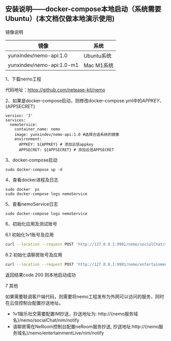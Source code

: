 ## 安装说明——docker-compose本地启动（系统需要Ubuntu）(本文档仅做本地演示使用)
镜像说明

|  镜像 | 系统 |
|  ----  | ----  |
|  yunxindev/nemo-api:1.0  | Ubuntu系统  |
|  yunxindev/nemo-api:1.0-m1  | Mac M1系统  |

1、下载nemo工程

代码地址：https://github.com/netease-kit/nemo

2、如果是docker-compose启动，则修改docker-compose.yml中的${APPKEY}、${APPSECRET} 
```
version: '3'
services:
  nemoService:
    container_name: nemo
    image: yunxindev/nemo-api:1.0 #选择合适系统的镜像
    environment:
      APPKEY: ${APPKEY} # 添加云信appkey
      APPSECRET: ${APPSECRET} # 添加云信APPSECRET
```

3、docker-compose启动
```
sudo docker-compose up -d
```
4、查看docker进程及日志
```
sudo docker  ps
sudo docker-compose logs nemoService
```
5、查看nemoService日志
```
sudo docker-compose logs nemoService
```

6、初始化应用及测试账号

6.1 初始化1v1账号及应用
```bash
curl --location --request POST 'http://127.0.0.1:9981/nemo/socialChat/server/user/initOneToOne' --data-raw '';
```
6.2 初始化语聊房账号及应用
```bash
curl --location --request POST 'http://127.0.0.1:9981/nemo/entertainmentLive/server/user/initVoiceRoomUser' --data-raw '';
```
返回结果code 200 则本地启动成功

7 其他

如果需要联调客户端代码，则需要将nemo工程发布为外网可以访问的服务，同时在云信控制台配置抄送地址。
* 1v1娱乐社交需要配置IM抄送，抄送地址为: http://{nemo服务域名}/nemo/socialChat/nim/notify
* 语聊房需在NeRoom控制台配置neRoom服务抄送, 抄送地址:http://{nemo服务域名}/nemo/entertainmentLive/nim/notify
